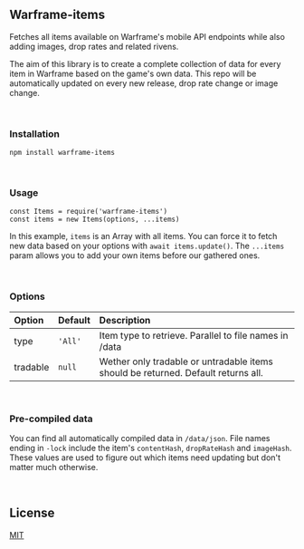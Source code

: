 ## Warframe-items

Fetches all items available on Warframe's mobile API endpoints while also
adding images, drop rates and related rivens.

The aim of this library is to create a complete collection of data for every
item in Warframe based on the game's own data. This repo will be automatically
updated on every new release, drop rate change or image change.

<br>

### Installation
```
npm install warframe-items
```

<br>

### Usage
```
const Items = require('warframe-items')
const items = new Items(options, ...items)
```
In this example, `items` is an Array with all items. You can force it to fetch
new data based on your options with `await items.update()`. The `...items` param
allows you to add your own items before our gathered ones.

<br>

### Options
| Option        | Default       | Description   |
|:------------- |:------------- |:------------- |
| type | `'All'` | Item type to retrieve. Parallel to file names in /data
| tradable | `null` | Wether only tradable or untradable items should be returned. Default returns all.

<br>

### Pre-compiled data
You can find all automatically compiled data in `/data/json`. File names ending in
`-lock` include the item's `contentHash`, `dropRateHash` and `imageHash`. These
values are used to figure out which items need updating but don't matter much
otherwise.

<br>

## License
[MIT](/LICENSE.md)
